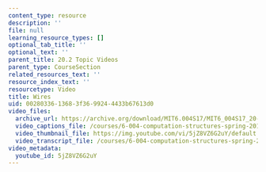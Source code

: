 ```yaml
---
content_type: resource
description: ''
file: null
learning_resource_types: []
optional_tab_title: ''
optional_text: ''
parent_title: 20.2 Topic Videos
parent_type: CourseSection
related_resources_text: ''
resource_index_text: ''
resourcetype: Video
title: Wires
uid: 00280336-1368-3f36-9924-4433b67613d0
video_files:
  archive_url: https://archive.org/download/MIT6.004S17/MIT6_004S17_20-02-02_300k.mp4
  video_captions_file: /courses/6-004-computation-structures-spring-2017/2cb360361e6c5ccc8bd8a8c00a17b12e_5jZ8VZ6G2uY.vtt
  video_thumbnail_file: https://img.youtube.com/vi/5jZ8VZ6G2uY/default.jpg
  video_transcript_file: /courses/6-004-computation-structures-spring-2017/d742e663039a0c1584b64572dad66be4_5jZ8VZ6G2uY.pdf
video_metadata:
  youtube_id: 5jZ8VZ6G2uY
---
```


